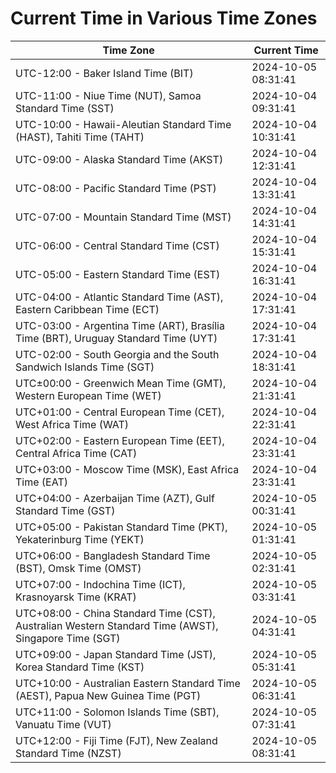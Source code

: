 # Current Time in Various Time Zones

| Time Zone | Current Time |
|-----------|--------------|
| UTC-12:00 - Baker Island Time (BIT) | 2024-10-05 08:31:41 |
| UTC-11:00 - Niue Time (NUT), Samoa Standard Time (SST) | 2024-10-04 09:31:41 |
| UTC-10:00 - Hawaii-Aleutian Standard Time (HAST), Tahiti Time (TAHT) | 2024-10-04 10:31:41 |
| UTC-09:00 - Alaska Standard Time (AKST) | 2024-10-04 12:31:41 |
| UTC-08:00 - Pacific Standard Time (PST) | 2024-10-04 13:31:41 |
| UTC-07:00 - Mountain Standard Time (MST) | 2024-10-04 14:31:41 |
| UTC-06:00 - Central Standard Time (CST) | 2024-10-04 15:31:41 |
| UTC-05:00 - Eastern Standard Time (EST) | 2024-10-04 16:31:41 |
| UTC-04:00 - Atlantic Standard Time (AST), Eastern Caribbean Time (ECT) | 2024-10-04 17:31:41 |
| UTC-03:00 - Argentina Time (ART), Brasília Time (BRT), Uruguay Standard Time (UYT) | 2024-10-04 17:31:41 |
| UTC-02:00 - South Georgia and the South Sandwich Islands Time (SGT) | 2024-10-04 18:31:41 |
| UTC±00:00 - Greenwich Mean Time (GMT), Western European Time (WET) | 2024-10-04 21:31:41 |
| UTC+01:00 - Central European Time (CET), West Africa Time (WAT) | 2024-10-04 22:31:41 |
| UTC+02:00 - Eastern European Time (EET), Central Africa Time (CAT) | 2024-10-04 23:31:41 |
| UTC+03:00 - Moscow Time (MSK), East Africa Time (EAT) | 2024-10-04 23:31:41 |
| UTC+04:00 - Azerbaijan Time (AZT), Gulf Standard Time (GST) | 2024-10-05 00:31:41 |
| UTC+05:00 - Pakistan Standard Time (PKT), Yekaterinburg Time (YEKT) | 2024-10-05 01:31:41 |
| UTC+06:00 - Bangladesh Standard Time (BST), Omsk Time (OMST) | 2024-10-05 02:31:41 |
| UTC+07:00 - Indochina Time (ICT), Krasnoyarsk Time (KRAT) | 2024-10-05 03:31:41 |
| UTC+08:00 - China Standard Time (CST), Australian Western Standard Time (AWST), Singapore Time (SGT) | 2024-10-05 04:31:41 |
| UTC+09:00 - Japan Standard Time (JST), Korea Standard Time (KST) | 2024-10-05 05:31:41 |
| UTC+10:00 - Australian Eastern Standard Time (AEST), Papua New Guinea Time (PGT) | 2024-10-05 06:31:41 |
| UTC+11:00 - Solomon Islands Time (SBT), Vanuatu Time (VUT) | 2024-10-05 07:31:41 |
| UTC+12:00 - Fiji Time (FJT), New Zealand Standard Time (NZST) | 2024-10-05 08:31:41 |
